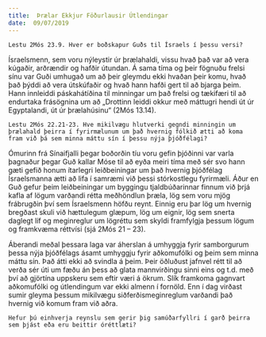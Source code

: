 ```yaml
---
title:  Þrælar Ekkjur Föðurlausir Útlendingar
date:  09/07/2019
---
```


`Lestu 2Mós 23.9. Hver er boðskapur Guðs til Ísraels í þessu versi?`

Ísraelsmenn, sem voru nýleystir úr þrælahaldi, vissu hvað það var að vera kúgaðir, arðrændir og hafðir útundan. Á sama tíma og þeir fögnuðu frelsi sínu var Guði umhugað um að þeir gleymdu ekki hvaðan þeir komu, hvað það þýddi að vera útskúfaðir og hvað hann hafði gert til að bjarga þeim. Hann innleiddi páskahátíðina til minningar um það frelsi og tækifæri til að endurtaka frásögnina um að „Drottinn leiddi okkur með máttugri hendi út úr Egyptalandi, út úr þrælahúsinu“ (2Mós 13.14).

`Lestu 2Mós 22.21-23. Hve mikilvægu hlutverki gegndi minningin um þrælahald þeirra í fyrirmælunum um það hvernig fólkið ætti að koma fram við þá sem minna máttu sín í þessu nýja þjóðfélagi?`

Ómurinn frá Sínaifjalli þegar boðorðin tíu voru gefin þjóðinni var varla þagnaður þegar Guð kallar Móse til að eyða meiri tíma með sér svo hann gæti gefið honum ítarlegri leiðbeiningar um það hvernig þjóðfélag Ísraelsmanna ætti að lifa í samræmi við þessi stórkostlegu fyrirmæli. Áður en Guð gefur þeim leiðbeiningar um byggingu tjaldbúðarinnar finnum við þrjá kafla af lögum varðandi rétta meðhöndlun þræla, lög sem voru mjög frábrugðin því sem Ísraelsmenn höfðu reynt. Einnig eru þar lög um hvernig bregðast skuli við hættulegum glæpum, lög um eignir, lög sem snerta daglegt líf og meginreglur um lögréttu sem skyldi framfylgja þessum lögum og framkvæma réttvísi (sjá 2Mós 21 – 23).

Áberandi meðal þessara laga var áherslan á umhyggja fyrir samborgurum þessa nýja þjóðfélags ásamt umhyggju fyrir aðkomufólki og þeim sem minna máttu sín. Það átti ekki að svindla á þeim. Þeir öðluðust jafnvel rétt til að verða sér úti um fæðu án þess að glata mannvirðingu sinni eins og t.d. með því að gjörtína uppskeru sem eftir væri á ökrum. Slík framkoma gagnvart aðkomufólki og útlendingum var ekki almenn í fornöld. Enn í dag virðast sumir gleyma þessum mikilvægu siðferðismeginreglum varðandi það hvernig við komum fram við aðra.

`Hefur þú einhverja reynslu sem gerir þig samúðarfyllri í garð þeirra sem þjást eða eru beittir óréttlæti?`